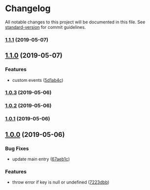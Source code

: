 # Changelog

All notable changes to this project will be documented in this file. See [standard-version](https://github.com/conventional-changelog/standard-version) for commit guidelines.

### [1.1.1](https://github.com/pictalk/vue-virtual-scroller/compare/v1.1.0...v1.1.1) (2019-05-07)



## [1.1.0](https://github.com/pictalk/vue-virtual-scroller/compare/v1.0.3...v1.1.0) (2019-05-07)


### Features

* custom events ([5d1ab4c](https://github.com/pictalk/vue-virtual-scroller/commit/5d1ab4c))



### [1.0.3](https://github.com/pictalk/vue-virtual-scroller/compare/v1.0.2...v1.0.3) (2019-05-06)



### [1.0.2](https://github.com/pictalk/vue-virtual-scroller/compare/v1.0.1...v1.0.2) (2019-05-06)



### [1.0.1](https://github.com/pictalk/vue-virtual-scroller/compare/v1.0.0...v1.0.1) (2019-05-06)



## [1.0.0](https://github.com/pictalk/vue-virtual-scroller/compare/v1.0.0-rc.2...v1.0.0) (2019-05-06)


### Bug Fixes

* update main entry ([67aeb1c](https://github.com/pictalk/vue-virtual-scroller/commit/67aeb1c))


### Features

* throw error if key is null or undefined ([7223dbb](https://github.com/pictalk/vue-virtual-scroller/commit/7223dbb))
